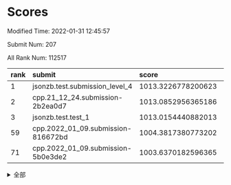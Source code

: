 # Scores

Modified Time: 2022-01-31 12:45:57

Submit Num: 207

All Rank Num: 112517

| rank |               submit               |       score        |       sigma        | pk_num |
| :--- | :--------------------------------- | :----------------- | :----------------- | :----- |
| 1    | jsonzb.test.submission_level_4     | 1013.3226778200623 | 0.7986217228079535 | 2168   |
| 2    | cpp.21_12_24.submission-2b2ea0d7   | 1013.0852956365186 | 0.8003319189154733 | 2174   |
| 3    | jsonzb.test.test_1                 | 1013.0154440882013 | 0.8020632002445538 | 2178   |
| 59   | cpp.2022_01_09.submission-816672bd | 1004.3817380773202 | 0.7327296722791481 | 2173   |
| 71   | cpp.2022_01_09.submission-5b0e3de2 | 1003.6370182596365 | 0.7038831729462759 | 2177   |


<details>
<summary>全部</summary>

| rank |                 submit                 |       score        |       sigma        | pk_num |
| :--- | :------------------------------------- | :----------------- | :----------------- | :----- |
| 1    | jsonzb.test.submission_level_4         | 1013.3226778200623 | 0.7986217228079535 | 2168   |
| 2    | cpp.21_12_24.submission-2b2ea0d7       | 1013.0852956365186 | 0.8003319189154733 | 2174   |
| 3    | jsonzb.test.test_1                     | 1013.0154440882013 | 0.8020632002445538 | 2178   |
| 4    | gobigger.level_3.submission_level_3_39 | 1011.3719532584378 | 0.7697246335512831 | 2171   |
| 5    | gobigger.level_3.submission_level_3_28 | 1011.2640921696147 | 0.777779716590068  | 2177   |
| 6    | gobigger.level_3.submission_level_3_8  | 1010.9977831044339 | 0.7700385902794057 | 2173   |
| 7    | gobigger.level_3.submission_level_3_31 | 1010.8435504109559 | 0.7700871633221478 | 2176   |
| 8    | gobigger.level_3.submission_level_3_5  | 1010.7817840038313 | 0.7659116616024206 | 2181   |
| 9    | gobigger.level_3.submission_level_3_44 | 1010.6940371474449 | 0.7508251143062183 | 2169   |
| 10   | gobigger.level_3.submission_level_3_26 | 1010.6070313355083 | 0.7840449428291374 | 2168   |
| 11   | gobigger.level_3.submission_level_3_30 | 1010.5970254687836 | 0.7631235627532429 | 2175   |
| 12   | gobigger.level_3.submission_level_3_2  | 1010.5152527216272 | 0.7561934342563036 | 2177   |
| 13   | gobigger.level_3.submission_level_3_36 | 1010.4858201505634 | 0.7621137739362916 | 2170   |
| 14   | gobigger.level_3.submission_level_3_27 | 1010.4644379575639 | 0.7583318578695052 | 2171   |
| 15   | gobigger.level_3.submission_level_3_0  | 1010.3941120923693 | 0.7630579222567847 | 2172   |
| 16   | gobigger.level_3.submission_level_3_19 | 1010.3939700066757 | 0.7556573703552816 | 2171   |
| 17   | gobigger.level_3.submission_level_3_16 | 1010.353163385334  | 0.7546937728830768 | 2175   |
| 18   | gobigger.level_3.submission_level_3_35 | 1010.2844865517891 | 0.7687677136419601 | 2176   |
| 19   | gobigger.level_3.submission_level_3_10 | 1010.2323300960328 | 0.7496747577289393 | 2179   |
| 20   | gobigger.level_3.submission_level_3_40 | 1010.217549820796  | 0.7507590056721576 | 2174   |
| 21   | gobigger.level_3.submission_level_3_25 | 1010.1752299004487 | 0.7542457714009819 | 2176   |
| 22   | gobigger.level_3.submission_level_3_22 | 1010.1662906172592 | 0.7620829726319167 | 2174   |
| 23   | gobigger.level_3.submission_level_3_15 | 1010.0217684695026 | 0.7464699850003407 | 2175   |
| 24   | gobigger.level_3.submission_level_3_14 | 1010.007535515013  | 0.7599577613737984 | 2174   |
| 25   | gobigger.level_3.submission_level_3_29 | 1010.0054122117629 | 0.7570970970286666 | 2169   |
| 26   | gobigger.level_3.submission_level_3_3  | 1009.9723989416174 | 0.7628656136327547 | 2181   |
| 27   | gobigger.level_3.submission_level_3_42 | 1009.9602642093262 | 0.7638592106076403 | 2169   |
| 28   | gobigger.level_3.submission_level_3_45 | 1009.8316419493591 | 0.7604530768003749 | 2174   |
| 29   | gobigger.level_3.submission_level_3_24 | 1009.8271477215621 | 0.7830927993218952 | 2176   |
| 30   | gobigger.level_3.submission_level_3_46 | 1009.7761957755818 | 0.7639454004617904 | 2175   |
| 31   | gobigger.level_3.submission_level_3_12 | 1009.766266818353  | 0.757499832134112  | 2173   |
| 32   | gobigger.level_3.submission_level_3_47 | 1009.6787194969567 | 0.7624321333573042 | 2172   |
| 33   | gobigger.level_3.submission_level_3_18 | 1009.6747274790827 | 0.7467908445453767 | 2173   |
| 34   | gobigger.level_3.submission_level_3_33 | 1009.4477042199601 | 0.7792452942125717 | 2176   |
| 35   | gobigger.level_3.submission_level_3_13 | 1009.3445278872796 | 0.7486223157572407 | 2176   |
| 36   | gobigger.level_3.submission_level_3_43 | 1009.284992664286  | 0.7451856242984455 | 2174   |
| 37   | gobigger.level_3.submission_level_3_21 | 1009.2746368367757 | 0.7512045868556042 | 2181   |
| 38   | gobigger.level_3.submission_level_3_17 | 1009.240556462615  | 0.750472115382943  | 2175   |
| 39   | gobigger.level_3.submission_level_3_6  | 1009.162998700685  | 0.7557141343094741 | 2172   |
| 40   | gobigger.level_3.submission_level_3_7  | 1009.0726741902569 | 0.7459445535454137 | 2174   |
| 41   | gobigger.level_3.submission_level_3_23 | 1009.053360542739  | 0.7505193944434178 | 2181   |
| 42   | gobigger.level_3.submission_level_3_38 | 1009.0008939496437 | 0.7476362307216954 | 2170   |
| 43   | gobigger.level_3.submission_level_3_20 | 1008.9701218199448 | 0.7477430621119576 | 2170   |
| 44   | gobigger.level_3.submission_level_3_37 | 1008.8368819630653 | 0.7368205633973399 | 2176   |
| 45   | gobigger.level_3.submission_level_3_11 | 1008.7885319829968 | 0.7577033760853786 | 2172   |
| 46   | gobigger.level_3.submission_level_3_41 | 1008.750827907846  | 0.7551487552857601 | 2175   |
| 47   | gobigger.level_3.submission_level_3_49 | 1008.6484479249339 | 0.7356866239153278 | 2179   |
| 48   | gobigger.level_3.submission_level_3_1  | 1008.6388310479874 | 0.7285132681401578 | 2179   |
| 49   | gobigger.level_3.submission_level_3_32 | 1008.5646471266874 | 0.7499206940465364 | 2176   |
| 50   | gobigger.level_3.submission_level_3_48 | 1008.5415076690472 | 0.7362914225567503 | 2177   |
| 51   | gobigger.level_3.submission_level_3_4  | 1008.539810104266  | 0.725394211026855  | 2175   |
| 52   | gobigger.level_3.submission_level_3_9  | 1008.449474581922  | 0.7463427847686015 | 2168   |
| 53   | gobigger.level_3.submission_level_3_34 | 1008.1793755206672 | 0.7269006351705486 | 2173   |
| 54   | gobigger.level_1.submission_level_1_30 | 1005.5279365211386 | 0.7260248472980346 | 2176   |
| 55   | gobigger.level_1.submission_level_1_6  | 1004.9097177525023 | 0.7174098660806157 | 2171   |
| 56   | gobigger.level_1.submission_level_1_48 | 1004.7386323459804 | 0.7203511538885501 | 2176   |
| 57   | gobigger.level_1.submission_level_1_32 | 1004.6983518357509 | 0.7184690191029827 | 2173   |
| 58   | gobigger.level_1.submission_level_1_0  | 1004.4497432686097 | 0.7156591284721624 | 2174   |
| 59   | cpp.2022_01_09.submission-816672bd     | 1004.3817380773202 | 0.7327296722791481 | 2173   |
| 60   | gobigger.level_1.submission_level_1_43 | 1004.1330984842601 | 0.7169369100696769 | 2176   |
| 61   | gobigger.level_1.submission_level_1_17 | 1004.03493229663   | 0.7198036803004166 | 2173   |
| 62   | gobigger.level_1.submission_level_1_22 | 1004.0327097548836 | 0.706646748358613  | 2174   |
| 63   | gobigger.level_1.submission_level_1_34 | 1004.0225983383928 | 0.729069904571749  | 2168   |
| 64   | gobigger.level_1.submission_level_1_38 | 1004.0158418686985 | 0.7178606165849437 | 2170   |
| 65   | gobigger.level_1.submission_level_1_2  | 1004.0107551399203 | 0.7167213210293018 | 2177   |
| 66   | gobigger.level_1.submission_level_1_37 | 1003.9173272996512 | 0.7240178379337907 | 2176   |
| 67   | gobigger.level_1.submission_level_1_8  | 1003.8928951169029 | 0.7350625154153839 | 2178   |
| 68   | gobigger.level_1.submission_level_1_47 | 1003.8790476352412 | 0.7248378024256804 | 2175   |
| 69   | gobigger.level_1.submission_level_1_14 | 1003.8291686762773 | 0.7031876017547489 | 2175   |
| 70   | gobigger.level_1.submission_level_1_42 | 1003.6393790859779 | 0.7241612237757635 | 2173   |
| 71   | cpp.2022_01_09.submission-5b0e3de2     | 1003.6370182596365 | 0.7038831729462759 | 2177   |
| 72   | gobigger.level_1.submission_level_1_31 | 1003.6089111715188 | 0.7100952319320253 | 2173   |
| 73   | gobigger.level_1.submission_level_1_44 | 1003.481435376265  | 0.713405854982578  | 2180   |
| 74   | gobigger.level_1.submission_level_1_16 | 1003.4755078090617 | 0.7236528746765444 | 2178   |
| 75   | gobigger.level_1.submission_level_1_39 | 1003.408271866661  | 0.7089140922665278 | 2171   |
| 76   | gobigger.level_1.submission_level_1_45 | 1003.3642265457202 | 0.7163147750366197 | 2176   |
| 77   | gobigger.level_1.submission_level_1_24 | 1003.2799502403116 | 0.7146230236719142 | 2180   |
| 78   | gobigger.level_1.submission_level_1_35 | 1003.2519920301899 | 0.7077321791577265 | 2173   |
| 79   | gobigger.level_1.submission_level_1_49 | 1003.2402362920596 | 0.7150126282662582 | 2175   |
| 80   | gobigger.level_1.submission_level_1_21 | 1003.1890189392941 | 0.7102364064827924 | 2172   |
| 81   | gobigger.level_1.submission_level_1_29 | 1003.168623198204  | 0.7215341525717186 | 2178   |
| 82   | gobigger.level_1.submission_level_1_19 | 1003.1273694020994 | 0.7159929712766332 | 2176   |
| 83   | gobigger.level_1.submission_level_1_46 | 1003.1131983429261 | 0.7013398862056974 | 2178   |
| 84   | gobigger.level_1.submission_level_1_1  | 1003.106142252066  | 0.7108416888044307 | 2171   |
| 85   | gobigger.level_1.submission_level_1_12 | 1003.0737953846703 | 0.7130269538147368 | 2173   |
| 86   | gobigger.level_1.submission_level_1_41 | 1003.0013243701135 | 0.7267948330549189 | 2173   |
| 87   | gobigger.level_1.submission_level_1_40 | 1002.8463090526938 | 0.7174529855106132 | 2178   |
| 88   | gobigger.level_1.submission_level_1_9  | 1002.8403251722494 | 0.7115467104584406 | 2173   |
| 89   | gobigger.level_1.submission_level_1_7  | 1002.8257069254461 | 0.7132564918195268 | 2173   |
| 90   | gobigger.level_1.submission_level_1_27 | 1002.7870349710162 | 0.7153495225680557 | 2176   |
| 91   | gobigger.level_1.submission_level_1_5  | 1002.7805094476463 | 0.7039675423138091 | 2173   |
| 92   | gobigger.level_1.submission_level_1_23 | 1002.7754083283112 | 0.7107240604826931 | 2175   |
| 93   | gobigger.level_1.submission_level_1_11 | 1002.7595705390237 | 0.7147393208088222 | 2174   |
| 94   | gobigger.level_1.submission_level_1_13 | 1002.7293037736375 | 0.7199299317130183 | 2173   |
| 95   | gobigger.level_1.submission_level_1_26 | 1002.6309368884209 | 0.7207885156435336 | 2170   |
| 96   | gobigger.level_1.submission_level_1_28 | 1002.563226647622  | 0.7105333364370744 | 2176   |
| 97   | gobigger.level_1.submission_level_1_20 | 1002.4659994490243 | 0.7144140299877293 | 2175   |
| 98   | gobigger.level_1.submission_level_1_15 | 1002.4205474106228 | 0.7164258152405938 | 2173   |
| 99   | gobigger.level_1.submission_level_1_25 | 1002.4162687744868 | 0.7114413806360053 | 2176   |
| 100  | gobigger.level_1.submission_level_1_4  | 1002.4032530794984 | 0.7105141405439233 | 2175   |
| 101  | gobigger.level_1.submission_level_1_33 | 1002.2748792315994 | 0.7024906746242088 | 2172   |
| 102  | gobigger.level_1.submission_level_1_18 | 1001.9276476315134 | 0.710800941547021  | 2175   |
| 103  | gobigger.level_1.submission_level_1_10 | 1001.9006965593302 | 0.7163370308727514 | 2173   |
| 104  | gobigger.level_1.submission_level_1_3  | 1001.6149403473703 | 0.7116392189003834 | 2170   |
| 105  | gobigger.level_1.submission_level_1_36 | 1001.5965004163994 | 0.7103750045727005 | 2173   |
| 106  | gobigger.random.submission_random_48   | 996.8517540705583  | 0.7013328483768235 | 2173   |
| 107  | gobigger.random.submission_random_35   | 996.7872872921455  | 0.7085598158089544 | 2172   |
| 108  | gobigger.random.submission_random_14   | 996.6900225093523  | 0.7211622589229782 | 2179   |
| 109  | gobigger.random.submission_random_11   | 996.6829676691856  | 0.6995439967891696 | 2170   |
| 110  | gobigger.random.submission_random_20   | 996.6357159746854  | 0.7099759657151825 | 2174   |
| 111  | gobigger.random.submission_random_4    | 996.6248357083956  | 0.7121638301707172 | 2173   |
| 112  | gobigger.random.submission_random_18   | 996.6160593217825  | 0.6935722619855497 | 2176   |
| 113  | gobigger.random.submission_random_28   | 996.5543056434846  | 0.7168830682092459 | 2173   |
| 114  | gobigger.random.submission_random_34   | 996.5347404693889  | 0.6999986687934007 | 2177   |
| 115  | gobigger.random.submission_random_33   | 996.5227017704589  | 0.7125948130207644 | 2175   |
| 116  | gobigger.random.submission_random_38   | 996.4803958668688  | 0.702097891907885  | 2176   |
| 117  | gobigger.random.submission_random_12   | 996.4425597744552  | 0.7170776959517086 | 2172   |
| 118  | gobigger.random.submission_random_21   | 996.4094842447407  | 0.7057126510509683 | 2178   |
| 119  | gobigger.random.submission_random_3    | 996.3123771876479  | 0.7007553781093154 | 2181   |
| 120  | gobigger.random.submission_random_37   | 996.2664960663443  | 0.7176872443729475 | 2176   |
| 121  | gobigger.random.submission_random_46   | 996.1846021314126  | 0.7108948866489516 | 2174   |
| 122  | gobigger.random.submission_random_30   | 996.1502606234063  | 0.7130110588622911 | 2172   |
| 123  | gobigger.random.submission_random_24   | 996.1137520444667  | 0.7065483469135267 | 2176   |
| 124  | gobigger.random.submission_random_47   | 996.1030666469846  | 0.6996677726882554 | 2176   |
| 125  | gobigger.random.submission_random_19   | 996.0471302011437  | 0.7107011635696091 | 2181   |
| 126  | gobigger.random.submission_random_2    | 996.0037045403529  | 0.7153500230151878 | 2177   |
| 127  | gobigger.random.submission_random_17   | 995.9876360739976  | 0.7188741324326947 | 2173   |
| 128  | gobigger.random.submission_random_1    | 995.9423994380677  | 0.7156258499970907 | 2174   |
| 129  | gobigger.random.submission_random_49   | 995.9077923722342  | 0.7003590235043793 | 2169   |
| 130  | gobigger.random.submission_random_26   | 995.8919341952533  | 0.7030637647053669 | 2174   |
| 131  | gobigger.random.submission_random_29   | 995.7917337794067  | 0.7025356629319194 | 2179   |
| 132  | gobigger.random.submission_random_45   | 995.7584425866149  | 0.7092992513421603 | 2176   |
| 133  | gobigger.random.submission_random_5    | 995.7484108196162  | 0.7178409468674531 | 2173   |
| 134  | gobigger.random.submission_random_27   | 995.7058354513762  | 0.7110034025415697 | 2176   |
| 135  | gobigger.random.submission_random_43   | 995.6669576691439  | 0.7174325755799293 | 2174   |
| 136  | gobigger.random.submission_random_44   | 995.6586269417201  | 0.7018677951052166 | 2173   |
| 137  | gobigger.random.submission_random_22   | 995.6400167285635  | 0.7122666499462115 | 2167   |
| 138  | gobigger.random.submission_random_9    | 995.5915540578227  | 0.7121190315829167 | 2172   |
| 139  | gobigger.random.submission_random_36   | 995.5120108174699  | 0.7139453823700121 | 2172   |
| 140  | gobigger.random.submission_random_42   | 995.4846364309554  | 0.7197277608093129 | 2176   |
| 141  | gobigger.random.submission_random_10   | 995.469737887742   | 0.7161763232874963 | 2174   |
| 142  | gobigger.random.submission_random_31   | 995.4524761934985  | 0.7125452993637217 | 2174   |
| 143  | gobigger.random.submission_random_15   | 995.4511225426714  | 0.7270826432517415 | 2177   |
| 144  | gobigger.random.submission_random_23   | 995.4116193417299  | 0.7000737269806009 | 2180   |
| 145  | gobigger.random.submission_random_16   | 995.4013812352928  | 0.7166175423444284 | 2170   |
| 146  | gobigger.random.submission_random_0    | 995.3806941325951  | 0.720599810732696  | 2176   |
| 147  | gobigger.random.submission_random_7    | 995.3675822918566  | 0.7186939991023658 | 2175   |
| 148  | gobigger.random.submission_random_8    | 995.3673910379778  | 0.7117542686555677 | 2175   |
| 149  | gobigger.random.submission_random_32   | 995.2977159660169  | 0.6994115787390308 | 2170   |
| 150  | gobigger.random.submission_random_25   | 995.2749948361768  | 0.7133214476861197 | 2175   |
| 151  | gobigger.random.submission_random_41   | 995.2423524407814  | 0.7307630028708566 | 2179   |
| 152  | gobigger.random.submission_random_39   | 995.2075271863793  | 0.7136168353761373 | 2179   |
| 153  | gobigger.random.submission_random_40   | 995.1866704988854  | 0.7004844962170212 | 2174   |
| 154  | gobigger.random.submission_random_6    | 994.9589173939397  | 0.725593754385455  | 2176   |
| 155  | gobigger.random.submission_random_13   | 994.9311225828625  | 0.727934250565823  | 2172   |
| 156  | gobigger.level_2.submission_level_2_15 | 994.445407614677   | 0.7204368769189481 | 2176   |
| 157  | gobigger.level_2.submission_level_2_44 | 994.1313630247845  | 0.7101486706426118 | 2172   |
| 158  | gobigger.level_2.submission_level_2_2  | 993.5244406385749  | 0.7322502301795349 | 2175   |
| 159  | gobigger.level_2.submission_level_2_36 | 993.4703530057025  | 0.7239515154847208 | 2173   |
| 160  | gobigger.level_2.submission_level_2_9  | 993.4164419259237  | 0.7253127010552846 | 2166   |
| 161  | gobigger.level_2.submission_level_2_48 | 993.2720310219861  | 0.7325138782312814 | 2176   |
| 162  | gobigger.level_2.submission_level_2_6  | 993.1806732400546  | 0.7432406094239884 | 2170   |
| 163  | gobigger.level_2.submission_level_2_49 | 993.1355627812629  | 0.7496332640702227 | 2178   |
| 164  | gobigger.level_2.submission_level_2_26 | 993.0780833499633  | 0.7448837662489471 | 2174   |
| 165  | gobigger.level_2.submission_level_2_17 | 992.9009621641396  | 0.7359467001619883 | 2174   |
| 166  | gobigger.level_2.submission_level_2_45 | 992.8811266650522  | 0.7364906717892062 | 2176   |
| 167  | gobigger.level_2.submission_level_2_27 | 992.7761830562919  | 0.7444742791918273 | 2177   |
| 168  | gobigger.level_2.submission_level_2_5  | 992.7065877987787  | 0.7303909238893456 | 2174   |
| 169  | gobigger.level_2.submission_level_2_16 | 992.7031092628501  | 0.7284898129122617 | 2172   |
| 170  | gobigger.level_2.submission_level_2_34 | 992.6535004216557  | 0.7300262828006716 | 2174   |
| 171  | gobigger.level_2.submission_level_2_30 | 992.6073031240816  | 0.7415840415467786 | 2174   |
| 172  | gobigger.level_2.submission_level_2_1  | 992.5645224411713  | 0.7313743574311216 | 2175   |
| 173  | gobigger.level_2.submission_level_2_21 | 992.5507181552626  | 0.7488375792086464 | 2168   |
| 174  | gobigger.level_2.submission_level_2_33 | 992.5230468004676  | 0.7374318931585299 | 2170   |
| 175  | gobigger.level_2.submission_level_2_38 | 992.4950801599281  | 0.7407043500245064 | 2170   |
| 176  | gobigger.level_2.submission_level_2_23 | 992.4847676343478  | 0.7436098412680712 | 2171   |
| 177  | gobigger.level_2.submission_level_2_25 | 992.4148547546472  | 0.73536973651006   | 2171   |
| 178  | gobigger.level_2.submission_level_2_4  | 992.4021712662844  | 0.7295605421147727 | 2175   |
| 179  | gobigger.level_2.submission_level_2_37 | 992.3763703789685  | 0.7415860215168675 | 2173   |
| 180  | gobigger.level_2.submission_level_2_24 | 992.3348162067634  | 0.7412635542867169 | 2180   |
| 181  | gobigger.level_2.submission_level_2_35 | 992.3038003009087  | 0.7355693698358469 | 2176   |
| 182  | gobigger.level_2.submission_level_2_7  | 992.2813310773876  | 0.7354240890397667 | 2176   |
| 183  | gobigger.level_2.submission_level_2_19 | 992.279662209415   | 0.7416790967915594 | 2175   |
| 184  | gobigger.level_2.submission_level_2_46 | 992.0542882892192  | 0.7543935875610743 | 2170   |
| 185  | gobigger.level_2.submission_level_2_13 | 991.9668363960737  | 0.7269484224460346 | 2168   |
| 186  | gobigger.level_2.submission_level_2_11 | 991.9224261584131  | 0.741097210024491  | 2174   |
| 187  | gobigger.level_2.submission_level_2_29 | 991.7806194998931  | 0.7657393972372096 | 2174   |
| 188  | gobigger.level_2.submission_level_2_40 | 991.7324133434464  | 0.7516281208146055 | 2171   |
| 189  | gobigger.level_2.submission_level_2_18 | 991.6841608824063  | 0.7446517883680895 | 2170   |
| 190  | gobigger.level_2.submission_level_2_28 | 991.6805313733742  | 0.7404912929690406 | 2179   |
| 191  | gobigger.level_2.submission_level_2_20 | 991.5516250071679  | 0.7418900827274973 | 2179   |
| 192  | gobigger.level_2.submission_level_2_32 | 991.5029423082382  | 0.7386650631366497 | 2180   |
| 193  | gobigger.level_2.submission_level_2_47 | 991.4714235065103  | 0.7770572102831832 | 2174   |
| 194  | gobigger.level_2.submission_level_2_14 | 991.3119515964452  | 0.7445975412157524 | 2176   |
| 195  | gobigger.level_2.submission_level_2_39 | 991.2739645307239  | 0.7555407121950865 | 2178   |
| 196  | gobigger.level_2.submission_level_2_0  | 991.1110274654677  | 0.747896820742016  | 2171   |
| 197  | gobigger.level_2.submission_level_2_8  | 991.1093367170159  | 0.7549826123268695 | 2170   |
| 198  | gobigger.level_2.submission_level_2_3  | 991.0797424662921  | 0.7424141091941829 | 2175   |
| 199  | gobigger.level_2.submission_level_2_42 | 990.9987261711203  | 0.7653024586884957 | 2173   |
| 200  | gobigger.level_2.submission_level_2_43 | 990.9313872162772  | 0.7479274044524309 | 2175   |
| 201  | gobigger.level_2.submission_level_2_12 | 990.7710590379145  | 0.740734243847134  | 2176   |
| 202  | gobigger.level_2.submission_level_2_31 | 990.7653013690772  | 0.7544403157584704 | 2177   |
| 203  | gobigger.level_2.submission_level_2_22 | 990.704879253053   | 0.7488967662436801 | 2178   |
| 204  | gobigger.level_2.submission_level_2_10 | 990.6762913120078  | 0.7460089729721734 | 2176   |
| 205  | gobigger.level_2.submission_level_2_41 | 990.2477108978374  | 0.7704717013095135 | 2165   |
| 206  | gobigger.none.submission_none_1        | 978.3107387551399  | 1.218486164015772  | 2175   |
| 207  | gobigger.none.submission_none_0        | 977.3682622058802  | 1.2353843923127248 | 2171   |

</details>